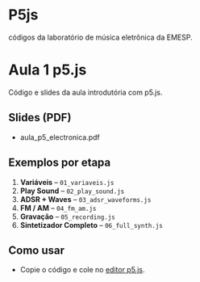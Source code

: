 # P5js
códigos da laboratório de música eletrônica da EMESP.

# Aula 1 p5.js 

Código e slides da aula introdutória com p5.js.

## Slides (PDF)
- aula_p5_electronica.pdf

## Exemplos por etapa
1. **Variáveis** – `01_variaveis.js`
2. **Play Sound** – `02_play_sound.js`
3. **ADSR + Waves** – `03_adsr_waveforms.js`
4. **FM / AM** – `04_fm_am.js`
5. **Gravação** – `05_recording.js`
6. **Sintetizador Completo** – `06_full_synth.js`

## Como usar
- Copie o código e cole no [editor p5.js](https://editor.p5js.org).

